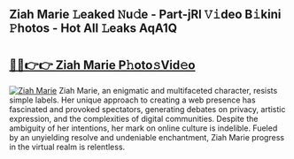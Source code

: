 ## Ziah Marie 𝙻eaked 𝙽u𝚍e - Part-jRl 𝚅𝚒deo B𝚒kini 𝙿hotos - Hot All 𝙻eaks AqA1Q

# <h2><a href="http://ld4ztc.urlbe.top/?page=Ziah+Marie">🔗🔗👉👉 Ziah Marie P𝚑oto𝚜Vid𝚎o</a></h2>

[![Ziah Marie](https://i.imgur.com/eBuTRDB.gif)](http://ld4ztc.urlbe.top/?page=Ziah+Marie)
Ziah Marie, an enigmatic and multifaceted character, resists simple labels. Her unique approach to creating a web presence has fascinated and provoked spectators, generating debates on privacy, artistic expression, and the complexities of digital communities. Despite the ambiguity of her intentions, her mark on online culture is indelible. Fueled by an unyielding resolve and undeniable enchantment, Ziah Marie progress in the virtual realm is relentless.
